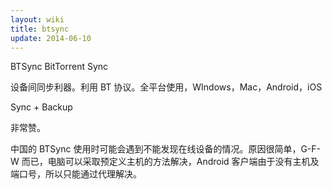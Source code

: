 ```yaml
---
layout: wiki
title: btsync
update: 2014-06-10
---
```


BTSync BitTorrent Sync

设备间同步利器。利用 BT 协议。全平台使用，WIndows，Mac，Android，iOS

Sync + Backup

非常赞。

中国的 BTSync 使用时可能会遇到不能发现在线设备的情况。原因很简单，G-F-W 而已，电脑可以采取预定义主机的方法解决，Android 客户端由于没有主机及端口号，所以只能通过代理解决。


